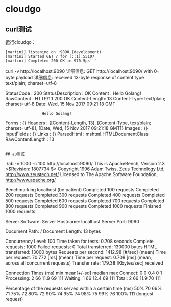 # cloudgo

## curl测试
运行cloudgo：                              
```./main -p 9090
[martini] listening on :9090 (development)
[martini] Started GET / for [::1]:55107
[martini] Completed 200 OK in 970.5µs```

```
curl -v http://localhost:9090
详细信息: GET http://localhost:9090/ with 0-byte payload
详细信息: received 13-byte response of content type text/plain; charset=utf-8


StatusCode        : 200
StatusDescription : OK
Content           : Hello Golang!
RawContent        : HTTP/1.1 200 OK
                    Content-Length: 13
                    Content-Type: text/plain; charset=utf-8
                    Date: Wed, 15 Nov 2017 09:21:18 GMT

                    Hello Golang!
Forms             : {}
Headers           : {[Content-Length, 13], [Content-Type, text/plain; charset=utf-8], [Date, Wed, 15 Nov 2017 09:21:18
                    GMT]}
Images            : {}
InputFields       : {}
Links             : {}
ParsedHtml        : mshtml.HTMLDocumentClass
RawContentLength  : 13

```

## ab测试
```
.\ab -n 1000 -c 100 http://localhost:9090/
This is ApacheBench, Version 2.3 <$Revision: 1807734 $>
Copyright 1996 Adam Twiss, Zeus Technology Ltd, http://www.zeustech.net/
Licensed to The Apache Software Foundation, http://www.apache.org/

Benchmarking localhost (be patient)
Completed 100 requests
Completed 200 requests
Completed 300 requests
Completed 400 requests
Completed 500 requests
Completed 600 requests
Completed 700 requests
Completed 800 requests
Completed 900 requests
Completed 1000 requests
Finished 1000 requests


Server Software:
Server Hostname:        localhost
Server Port:            9090

Document Path:          /
Document Length:        13 bytes

Concurrency Level:      100
Time taken for tests:   0.708 seconds
Complete requests:      1000
Failed requests:        0
Total transferred:      130000 bytes
HTML transferred:       13000 bytes
Requests per second:    1412.98 [#/sec] (mean)
Time per request:       70.772 [ms] (mean)
Time per request:       0.708 [ms] (mean, across all concurrent requests)
Transfer rate:          179.38 [Kbytes/sec] received

Connection Times (ms)
              min  mean[+/-sd] median   max
Connect:        0    0   0.4      0       1
Processing:     2   66  11.9     69     111
Waiting:        1   66  12.4     69     111
Total:          2   66  11.9     70     111

Percentage of the requests served within a certain time (ms)
  50%     70
  66%     71
  75%     72
  80%     72
  90%     74
  95%     74
  98%     75
  99%     76
 100%    111 (longest request)
 ```